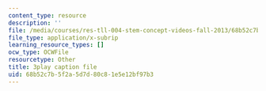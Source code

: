 ```yaml
---
content_type: resource
description: ''
file: /media/courses/res-tll-004-stem-concept-videos-fall-2013/68b52c7b5f2a5d7d80c81e5e12bf97b3_DjMaDN3EtWc.vtt
file_type: application/x-subrip
learning_resource_types: []
ocw_type: OCWFile
resourcetype: Other
title: 3play caption file
uid: 68b52c7b-5f2a-5d7d-80c8-1e5e12bf97b3
---
```

